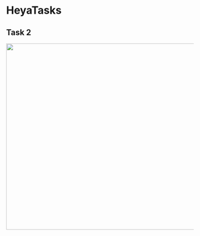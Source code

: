 # HeyaTasks
## Task 2
<img src="https://github.com/SaraAkmal/HeyaTasks/blob/master/Task2/Capture.PNG" width="900" height="500"/>
